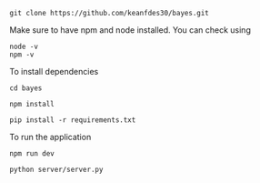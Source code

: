 ```
git clone https://github.com/keanfdes30/bayes.git
```
Make sure to have npm and node installed. You can check using
```
node -v
npm -v
```
To install dependencies
```
cd bayes

npm install 

pip install -r requirements.txt
```
To run the application
```
npm run dev

python server/server.py
```
